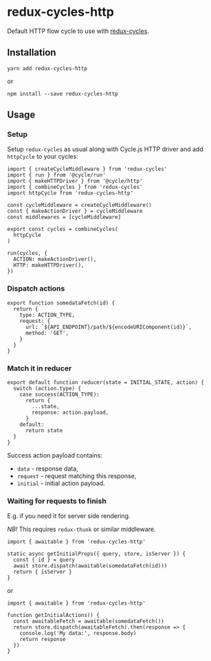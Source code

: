 # redux-cycles-http

Default HTTP flow cycle to use with [redux-cycles](https://github.com/cyclejs-community/redux-cycles).

## Installation

```
yarn add redux-cycles-http
```

or

```
npm install --save redux-cycles-http
```

## Usage

### Setup

Setup `redux-cycles` as usual along with Cycle.js HTTP driver and add `httpCycle` to your cycles:

```
import { createCycleMiddleware } from 'redux-cycles'
import { run } from '@cycle/run'
import { makeHTTPDriver } from '@cycle/http'
import { combineCycles } from 'redux-cycles'
import httpCycle from 'redux-cycles-http'

const cycleMiddleware = createCycleMiddleware()
const { makeActionDriver } = cycleMiddleware
const middlewares = [cycleMiddleware]

export const cycles = combineCycles(
  httpCycle
)

run(cycles, {
  ACTION: makeActionDriver(),
  HTTP: makeHTTPDriver(),
})
```

### Dispatch actions

```
export function somedataFetch(id) {
  return {
    type: ACTION_TYPE,
    request: {
      url: `${API_ENDPOINT}/path/${encodeURIComponent(id)}`,
      method: 'GET',
    }
  }
}

```

### Match it in reducer

```
export default function reducer(state = INITIAL_STATE, action) {
  switch (action.type) {
    case success(ACTION_TYPE):
      return {
        ...state,
        response: action.payload,
      }
    default:
      return state
  }
}
```

Success action payload contains:
- `data` - response data,
- `request` - request matching this response,
- `initial` - initial action payload.

### Waiting for requests to finish

E.g. if you need it for server side rendering.

*NB!* This requires `redux-thunk` or similar middleware.

```
import { awaitable } from 'redux-cycles-http'

static async getInitialProps({ query, store, isServer }) {
  const { id } = query
  await store.dispatch(awaitable(somedataFetch(id)))
  return { isServer }
}

```

or


```
import { awaitable } from 'redux-cycles-http'

function getInitialActions() {
  const awaitableFetch = awaitable(somedataFetch())
  return store.dispatch(awaitableFetch).then(response => {
    console.log('My data:', response.body)
    return response
  })
}

```


